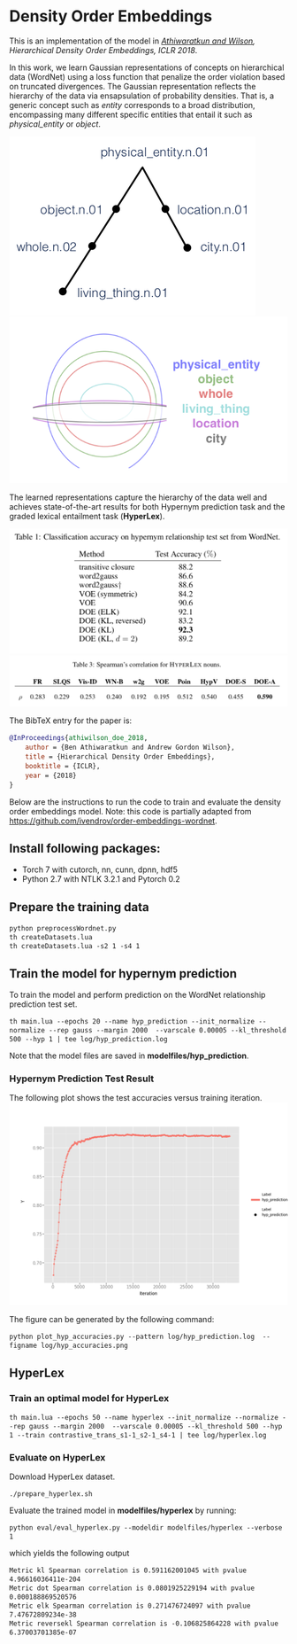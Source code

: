 # Density Order Embeddings

This is an implementation of the model in *[Athiwaratkun and Wilson](https://openreview.net/pdf?id=HJCXZQbAZ), Hierarchical Density Order Embeddings, ICLR 2018*.

In this work, we learn Gaussian representations of concepts on hierarchical data (WordNet) using a loss function that penalize the order violation based on truncated divergences. The Gaussian representation reflects the hierarchy of the data via ensapsulation of probability densities. That is, a generic concept such as *entity* corresponds to a broad distribution, encompassing many different specific entities that entail it such as *physical_entity* or *object*.

![wordnetsubset](figs/wordnet_synsets_v1.png?raw=true)
![hyperlextable](figs/d2_st_legend_notext.png?raw=true)


The learned representations capture the hierarchy of the data well and achieves state-of-the-art results for both Hypernym prediction task and the graded lexical entailment task (**HyperLex**).

![hypacctable](figs/hypernym_accuracy.png?raw=true)
![hyperlextable](figs/hyperlex_results.png?raw=true)


The BibTeX entry for the paper is:

```bibtex
@InProceedings{athiwilson_doe_2018,
    author = {Ben Athiwaratkun and Andrew Gordon Wilson},
    title = {Hierarchical Density Order Embeddings},
    booktitle = {ICLR},
    year = {2018}
}
```

Below are the instructions to run the code to train and evaluate the density order embeddings model. Note: this code is partially adapted from https://github.com/ivendrov/order-embeddings-wordnet.

## Install following packages:

- Torch 7 with cutorch, nn, cunn, dpnn, hdf5
- Python 2.7 with NTLK 3.2.1 and Pytorch 0.2

## Prepare the training data

```
python preprocessWordnet.py
th createDatasets.lua
th createDatasets.lua -s2 1 -s4 1
```

## Train the model for hypernym prediction
To train the model and perform prediction on the WordNet relationship prediction test set.

```
th main.lua --epochs 20 --name hyp_prediction --init_normalize --normalize --rep gauss --margin 2000  --varscale 0.00005 --kl_threshold 500 --hyp 1 | tee log/hyp_prediction.log
```
Note that the model files are saved in **modelfiles/hyp_prediction**.

### Hypernym Prediction Test Result
The following plot shows the test accuracies versus training iteration.
![wordnethyp](log/hyp_accuracies.png?raw=true)

The figure can be generated by the following command:
```
python plot_hyp_accuracies.py --pattern log/hyp_prediction.log  --figname log/hyp_accuracies.png
```

## HyperLex

### Train an optimal model for HyperLex
```
th main.lua --epochs 50 --name hyperlex --init_normalize --normalize --rep gauss --margin 2000  --varscale 0.00005 --kl_threshold 500 --hyp 1 --train contrastive_trans_s1-1_s2-1_s4-1 | tee log/hyperlex.log
```

### Evaluate on HyperLex

Download HyperLex dataset.
```
./prepare_hyperlex.sh
```
Evaluate the trained model in **modelfiles/hyperlex** by running:
```
python eval/eval_hyperlex.py --modeldir modelfiles/hyperlex --verbose 1
```
which yields the following output
```
Metric kl Spearman correlation is 0.591162001045 with pvalue 4.96616036411e-204
Metric dot Spearman correlation is 0.0801925229194 with pvalue 0.000188869520576
Metric elk Spearman correlation is 0.271476724097 with pvalue 7.47672809234e-38
Metric reversekl Spearman correlation is -0.106825864228 with pvalue 6.37003701385e-07
```

